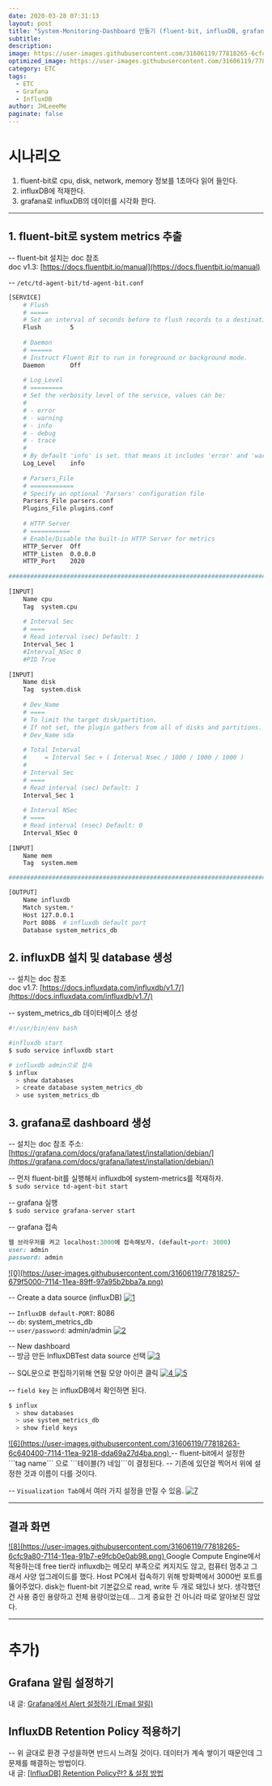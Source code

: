 ```yaml
---
date: 2020-03-28 07:31:13
layout: post
title: "System-Monitoring-Dashboard 만들기 (fluent-bit, influxDB, grafana)"
subtitle:
description:
image: https://user-images.githubusercontent.com/31606119/77818265-6cfc9a80-7114-11ea-91b7-e9fcb0e0ab98.png
optimized_image: https://user-images.githubusercontent.com/31606119/77818265-6cfc9a80-7114-11ea-91b7-e9fcb0e0ab98.png
category: ETC
tags:
  - ETC  
  - Grafana
  - InfluxDB
author: JHLeeeMe
paginate: false
---
```


# 시나리오
1. fluent-bit로 cpu, disk, network, memory 정보를 1초마다 읽어 들인다.
2. influxDB에 적재한다.
3. grafana로 influxDB의 데이터를 시각화 한다.

---

## 1. fluent-bit로 system metrics 추출
-- fluent-bit 설치는 doc 참조  
doc v1.3: [https://docs.fluentbit.io/manual](https://docs.fluentbit.io/manual)

-- ```/etc/td-agent-bit/td-agent-bit.conf```
```bash
[SERVICE]                                                                
    # Flush                                                              
    # =====                                                              
    # Set an interval of seconds before to flush records to a destination
    Flush        5                                                           
                                                                             
    # Daemon                                                                 
    # ======                                                                 
    # Instruct Fluent Bit to run in foreground or background mode.           
    Daemon       Off                                                         
                                                                             
    # Log_Level                                                              
    # =========                                                              
    # Set the verbosity level of the service, values can be:                 
    #                                                                        
    # - error                                                                
    # - warning                                                              
    # - info                                                                 
    # - debug                                                                
    # - trace                                                                
    #                                                                        
    # By default 'info' is set, that means it includes 'error' and 'warning'.
    Log_Level    info                                                        
                                                                             
    # Parsers_File                                                           
    # ============                                                           
    # Specify an optional 'Parsers' configuration file                       
    Parsers_File parsers.conf                                                
    Plugins_File plugins.conf                                                
                                                                             
    # HTTP Server                                                            
    # ===========                                                            
    # Enable/Disable the built-in HTTP Server for metrics                    
    HTTP_Server  Off                                                         
    HTTP_Listen  0.0.0.0                                                     
    HTTP_Port    2020                                                        
                                                                             
#############################################################################
                                                                             
[INPUT]                                                                      
    Name cpu                                                                 
    Tag  system.cpu                                                          
                                                                             
    # Interval Sec                                                           
    # ====                                                                   
    # Read interval (sec) Default: 1                                         
    Interval_Sec 1                                                           
    #Interval_NSec 0                                                         
    #PID True                       
    
[INPUT]                                                                      
    Name disk                                                                
    Tag  system.disk                                                         
                                                                             
    # Dev_Name                                                               
    # ====                                                                   
    # To limit the target disk/partition.                                    
    # If not set, the plugin gathers from all of disks and partitions.       
    # Dev_Name sda                                                           
                                                                             
    # Total Interval                                                         
    #     = Interval Sec + ( Interval Nsec / 1000 / 1000 / 1000 )            
    #                                                                        
    # Interval Sec                                                           
    # ====                                                                   
    # Read interval (sec) Default: 1                                         
    Interval_Sec 1                                                           
                                                                             
    # Interval NSec                                                          
    # ====                                                                   
    # Read interval (nsec) Default: 0                                        
    Interval_NSec 0                                                          
                                                                             
[INPUT]                                                                      
    Name mem                                                                 
    Tag  system.mem   

#############################################################################

[OUTPUT]
    Name influxdb
    Match system.*
    Host 127.0.0.1
    Port 8086  # influxdb default port
    Database system_metrics_db
```

## 2. influxDB 설치 및 database 생성
-- 설치는 doc 참조  
doc v1.7: [https://docs.influxdata.com/influxdb/v1.7/](https://docs.influxdata.com/influxdb/v1.7/)

-- system_metrics_db 데이터베이스 생성
```bash
#!/usr/bin/env bash

#influxdb start
$ sudo service influxdb start

# influxdb admin으로 접속
$ influx
  > show databases
  > create database system_metrics_db
  > use system_metrics_db
```

## 3. grafana로 dashboard 생성
-- 설치는 doc 참조
주소: [https://grafana.com/docs/grafana/latest/installation/debian/](https://grafana.com/docs/grafana/latest/installation/debian/)

-- 먼저 fluent-bit를 실행해서 influxdb에 system-metrics를 적재하자.  
```$ sudo service td-agent-bit start```

-- grafana 실행  
```$ sudo service grafana-server start```

-- grafana 접속
```ruby
웹 브라우저를 켜고 localhost:3000에 접속해보자. (default-port: 3000)
user: admin
password: admin
```
<a href="https://user-images.githubusercontent.com/31606119/77818257-679f5000-7114-11ea-89ff-97a95b2bba7a.png">
![0](https://user-images.githubusercontent.com/31606119/77818257-679f5000-7114-11ea-89ff-97a95b2bba7a.png)
</a>

-- Create a data source (influxDB)
<a href="https://user-images.githubusercontent.com/31606119/77818258-69691380-7114-11ea-9b25-09e63e34db8f.png">
![1](https://user-images.githubusercontent.com/31606119/77818258-69691380-7114-11ea-9b25-09e63e34db8f.png)
</a>

-- ```InfluxDB default-PORT```: 8086  
-- ```db```: system_metrics_db  
-- ```user/password```: admin/admin
<a href="https://user-images.githubusercontent.com/31606119/77818259-6a01aa00-7114-11ea-873b-83c2c3da7051.png">
![2](https://user-images.githubusercontent.com/31606119/77818259-6a01aa00-7114-11ea-873b-83c2c3da7051.png)
</a>

-- New dashboard  
-- 방금 만든 InfluxDBTest data source 선택
<a href="https://user-images.githubusercontent.com/31606119/77818260-6a9a4080-7114-11ea-8087-e0f19da19c34.png">
![3](https://user-images.githubusercontent.com/31606119/77818260-6a9a4080-7114-11ea-8087-e0f19da19c34.png)
</a>

-- SQL문으로 편집하기위해 연필 모양 아이콘 클릭
<a href="https://user-images.githubusercontent.com/31606119/77818261-6b32d700-7114-11ea-9bd4-20f501ed9954.png">
![4](https://user-images.githubusercontent.com/31606119/77818261-6b32d700-7114-11ea-9bd4-20f501ed9954.png)
</a>
<a href="https://user-images.githubusercontent.com/31606119/77818262-6bcb6d80-7114-11ea-8581-1578fb68f58e.png">
![5](https://user-images.githubusercontent.com/31606119/77818262-6bcb6d80-7114-11ea-8581-1578fb68f58e.png)
</a>

-- ```field key``` 는 influxDB에서 확인하면 된다.
```bash
$ influx
  > show databases
  > use system_metrics_db
  > show field keys
```
<a href="https://user-images.githubusercontent.com/31606119/77818263-6c640400-7114-11ea-9218-dda69a27d4ba.png">
![6](https://user-images.githubusercontent.com/31606119/77818263-6c640400-7114-11ea-9218-dda69a27d4ba.png)
</a>
-- fluent-bit에서 설정한 ```tag name``` 으로 ```테이블(?) 네임```이 결정된다.  
-- 기존에 있던걸 찍어서 위에 설정한 것과 이름이 다를 것이다.

-- ```Visualization Tab```에서 여러 가지 설정을 만질 수 있음.
<a href="https://user-images.githubusercontent.com/31606119/77818264-6cfc9a80-7114-11ea-83f9-e99b437f547e.png">
![7](https://user-images.githubusercontent.com/31606119/77818264-6cfc9a80-7114-11ea-83f9-e99b437f547e.png)
</a>

---

## 결과 화면
<a href="https://user-images.githubusercontent.com/31606119/77818265-6cfc9a80-7114-11ea-91b7-e9fcb0e0ab98.png">
![8](https://user-images.githubusercontent.com/31606119/77818265-6cfc9a80-7114-11ea-91b7-e9fcb0e0ab98.png)
</a>
Google Compute Engine에서 적용하는데  
free tier라 influxdb는 메모리 부족으로 켜지지도 않고,  
컴퓨터 멈추고 그래서 사양 업그레이드를 했다.  
Host PC에서 접속하기 위해 방화벽에서 3000번 포트를 뚫어주었다.  
disk는 fluent-bit 기본값으로 read, write 두 개로 돼있나 보다.  
생각했던 건 사용 중인 용량하고 전체 용량이었는데...  
그게 중요한 건 아니라 따로 알아보진 않았다.

---

# 추가) 
## Grafana 알림 설정하기
내 글: [Grafana에서 Alert 설정하기 (Email 알림)](https://jhleeeme.github.io/alerting-grafana/)

## InfluxDB Retention Policy 적용하기
-- 위 글대로 환경 구성을하면 반드시 느려질 것이다. 데이터가 계속 쌓이기 때문인데 그 문제를 해결하는 방법이다.  
내 글: [[InfluxDB] Retention Policy란? & 설정 방법](https://jhleeeme.github.io/influxdb-retention-policy/)
